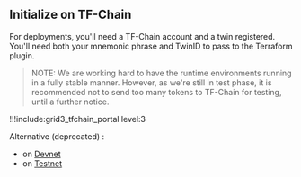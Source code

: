 ## Initialize on TF-Chain

For deployments, you'll need a TF-Chain account and a twin registered. You'll need both your mnemonic phrase and TwinID to pass to the Terraform plugin.

> NOTE: We are working hard to have the runtime environments running in a fully stable manner. However, as we're still in test phase, it is recommended not to send too many tokens to TF-Chain for testing, until a further notice.

!!!include:grid3_tfchain_portal level:3

Alternative (deprecated) : 
- on [Devnet](grid3_tfchain_init_devnet)
- on [Testnet](grid3_tfchain_init_testnet)
